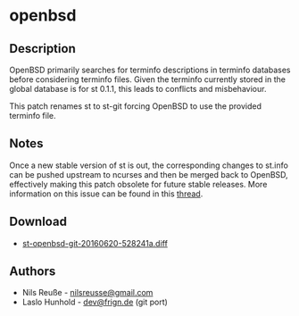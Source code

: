 openbsd
=======

Description
-----------

OpenBSD primarily searches for terminfo descriptions in
terminfo databases before considering terminfo files.
Given the terminfo currently stored in the global database
is for st 0.1.1, this leads to conflicts and misbehaviour.

This patch renames st to st-git forcing OpenBSD to use the provided
terminfo file.


Notes
-----

Once a new stable version of st is out, the corresponding changes
to st.info can be pushed upstream to ncurses and then be merged
back to OpenBSD, effectively making this patch obsolete for
future stable releases.
More information on this issue can be found in this
[thread](http://marc.info/?l=openbsd-misc&m=139540215025526&w=2).


Download
--------

* [st-openbsd-git-20160620-528241a.diff](st-openbsd-git-20160620-528241a.diff)


Authors
-------

 * Nils Reuße - nilsreusse@gmail.com
 * Laslo Hunhold - dev@frign.de (git port)

